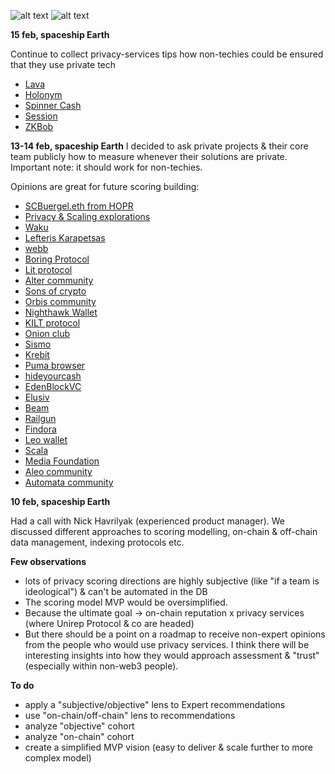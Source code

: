 ![alt text](https://github.com/Msiusko/web3privacy/blob/main/Web3privacynowplatform/Staticobjects/Screenshot%202023-02-10%20at%2015.46.03.png?raw=true)
![alt text](https://github.com/Msiusko/web3privacy/blob/main/Web3privacynowplatform/Staticobjects/Screenshot%202023-02-10%20at%2015.43.36.png?raw=true)

**15 feb, spaceship Earth**

Continue to collect privacy-services tips how non-techies could be ensured that they use private tech
- [Lava](https://twitter.com/lavanetxyz/status/1625781267110264832)
- [Holonym](https://twitter.com/NanakNihal/status/1625655312832135168)
- [Spinner Cash](https://twitter.com/spnrapp/status/1625666410612506625)
- [Session](https://twitter.com/session_app/status/1625712450875326465)
- [ZKBob](https://twitter.com/koal_/status/1625752877095436288)


**13-14 feb, spaceship Earth**
I decided to ask private projects & their core team publicly how to measure whenever their solutions are private. Important note: it should work for non-techies.

Opinions are great for future scoring building:

- [SCBuergel.eth from HOPR](https://twitter.com/SCBuergel/status/1625424568314654723)
- [Privacy & Scaling explorations](https://discord.com/channels/943612659163602974/956556086767403038/1075178542465306644)
- [Waku](https://twitter.com/waku_org/status/1625276654624075778)
- [Lefteris Karapetsas](https://twitter.com/LefterisJP/status/1625269056365363200)
- [webb](https://twitter.com/webbprotocol/status/1625332620942008320)
- [Boring Protocol](https://twitter.com/BoringProtocol/status/1625322766462500864)
- [Lit protocol](https://twitter.com/LitProtocol/status/1625322308821811203)
- [Alter community](https://twitter.com/AnewbiZ007/status/1625278499606106112)
- [Sons of crypto](https://twitter.com/web3d3v/status/1625476576811839496)
- [Orbis community](https://twitter.com/BaptisteGreve/status/1625475768946946049)
- [Nighthawk Wallet](https://twitter.com/aiyadt/status/1625484422936989697)
- [KILT protocol](https://twitter.com/ingoruebe/status/1625500194816266240)
- [Onion club](https://twitter.com/onionclub_io/status/1625501848189939719)
- [Sismo](https://twitter.com/dhadrien_/status/1625488518696022019)
- [Krebit](https://twitter.com/KrebitID/status/1625508542391234565)
- [Puma browser](https://twitter.com/PumaBrowser/status/1625506944613249029)
- [hideyourcash](https://twitter.com/hideyourcash/status/1625509914805239808)
- [EdenBlockVC](https://twitter.com/cleanunicorn/status/1625513229152665600)
- [Elusiv](https://twitter.com/elusivprivacy/status/1625517643481374721)
- [Beam](https://twitter.com/maxnflaxl/status/1625518069769543683)
- [Railgun](https://twitter.com/therealjmj/status/1625581000829853734)
- [Findora](https://twitter.com/PaganD/status/1625618088640274432)
- [Leo wallet](https://twitter.com/theLeoWallet/status/1625620029076291585)
- [Scala](https://twitter.com/ScalaHQ/status/1625554059821256714)
- [Media Foundation](https://twitter.com/Media_FDN/status/1625558638608715800)
- [Aleo community](https://discord.com/channels/700454073459015690/700465638937722951/1075174751510732870)
- [Automata community](https://discord.com/channels/812990347114315786/812990347114315789/1075175812875161611)

**10 feb, spaceship Earth**

Had a call with Nick Havrilyak (experienced product manager). We discussed different approaches to scoring modelling, on-chain & off-chain data management, indexing protocols etc.

**Few observations**
- lots of privacy scoring directions are highly subjective (like "if a team is ideological") & can't be automated in the DB
- The scoring model MVP would be oversimplified.
- Because the ultimate goal -> on-chain reputation x privacy services (where Unirep Protocol & co are headed)
- But there should be a point on a roadmap to receive non-expert opinions from the people who would use privacy services. I think there will be interesting insights into how they would approach assessment & "trust" (especially within non-web3 people).

**To do**
- apply a "subjective/objective" lens to Expert recommendations
- use "on-chain/off-chain" lens to recommendations
- analyze "objective" cohort
- analyze "on-chain" cohort
- create a simplified MVP vision (easy to deliver & scale further to more complex model)
